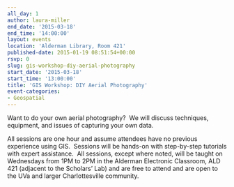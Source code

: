 ```yaml
---
all_day: 1
author: laura-miller
end_date: '2015-03-18'
end_time: '14:00:00'
layout: events
location: 'Alderman Library, Room 421'
published-date: 2015-01-19 08:51:54+00:00
rsvp: 0
slug: gis-workshop-diy-aerial-photography
start_date: '2015-03-18'
start_time: '13:00:00'
title: 'GIS Workshop: DIY Aerial Photography'
event-categories:
- Geospatial
---
```


Want to do your own aerial photography?  We will discuss techniques, equipment, and issues of capturing your own data.

All sessions are one hour and assume attendees have no previous experience using GIS.  Sessions will be hands-on with step-by-step tutorials with expert assistance.  All sessions, except where noted, will be taught on Wednesdays from 1PM to 2PM in the Alderman Electronic Classroom, ALD 421 (adjacent to the Scholars’ Lab) and are free to attend and are open to the UVa and larger Charlottesville community.
